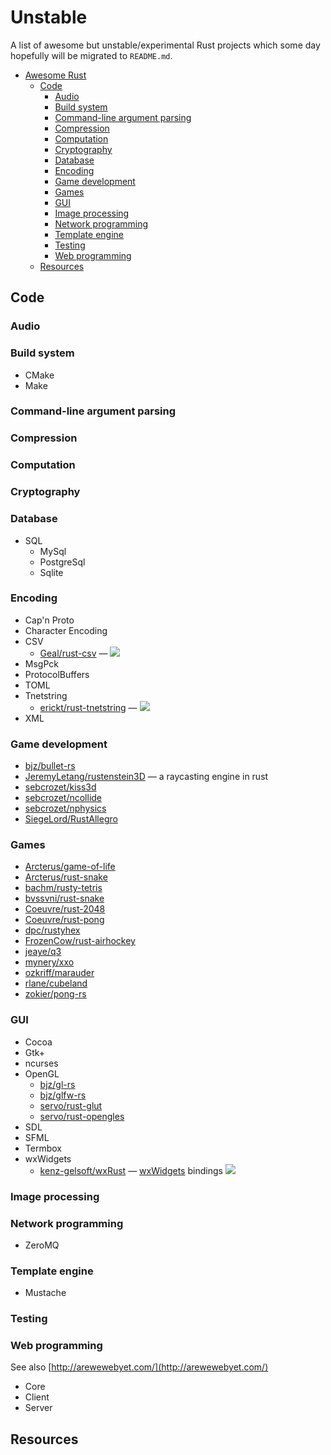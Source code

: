 # Unstable

A list of awesome but unstable/experimental Rust projects which some day hopefully will be migrated to `README.md`.

- [Awesome Rust](#awesome-rust)
  - [Code](#code)
    - [Audio](#audio)
    - [Build system](#build-system)
    - [Command-line argument parsing](#command-line-argument-parsing)
    - [Compression](#compression)
    - [Computation](#computation)
    - [Cryptography](#cryptography)
    - [Database](#database)
    - [Encoding](#encoding)
    - [Game development](#game-development)
    - [Games](#games)
    - [GUI](#gui)
    - [Image processing](#image-processing)
    - [Network programming](#network-programming)
    - [Template engine](#template-engine)
    - [Testing](#testing)
    - [Web programming](#web-programming)
  - [Resources](#resources)

## Code


### Audio


### Build system

* CMake
* Make

### Command-line argument parsing


### Compression


### Computation


### Cryptography


### Database

* SQL
  * MySql
  * PostgreSql
  * Sqlite

### Encoding

* Cap'n Proto
* Character Encoding
* CSV
  * [Geal/rust-csv](https://github.com/Geal/rust-csv) — [<img src="https://travis-ci.org/Geal/rust-csv.svg?branch=master">](https://travis-ci.org/Geal/rust-csv)
* MsgPck
* ProtocolBuffers
* TOML
* Tnetstring
  * [erickt/rust-tnetstring](https://github.com/erickt/rust-tnetstring) — [<img src="https://travis-ci.org/erickt/rust-tnetstring.svg?branch=master">](https://travis-ci.org/erickt/rust-tnetstring)
* XML

### Game development

* [bjz/bullet-rs](https://github.com/bjz/bullet-rs)
* [JeremyLetang/rustenstein3D](https://github.com/JeremyLetang/rustenstein3D/) — a raycasting engine in rust
* [sebcrozet/kiss3d](https://github.com/sebcrozet/kiss3d)
* [sebcrozet/ncollide](https://github.com/sebcrozet/ncollide)
* [sebcrozet/nphysics](https://github.com/sebcrozet/nphysics)
* [SiegeLord/RustAllegro](https://github.com/SiegeLord/RustAllegro)

### Games

* [Arcterus/game-of-life](https://github.com/Arcterus/game-of-life)
* [Arcterus/rust-snake](https://github.com/Arcterus/rust-snake)
* [bachm/rusty-tetris](https://github.com/bachm/rusty-tetris)
* [bvssvni/rust-snake](https://github.com/bvssvni/rust-snake)
* [Coeuvre/rust-2048](https://github.com/Coeuvre/rust-2048)
* [Coeuvre/rust-pong](https://github.com/Coeuvre/rust-pong)
* [dpc/rustyhex](https://github.com/dpc/rustyhex)
* [FrozenCow/rust-airhockey](https://github.com/FrozenCow/rust-airhockey)
* [jeaye/q3](https://github.com/jeaye/q3)
* [mynery/xxo](https://github.com/mynery/xxo)
* [ozkriff/marauder](https://github.com/ozkriff/marauder)
* [rlane/cubeland](https://github.com/rlane/cubeland)
* [zokier/pong-rs](https://github.com/zokier/pong-rs)

### GUI

* Cocoa
* Gtk+
* ncurses
* OpenGL
  * [bjz/gl-rs](https://github.com/bjz/gl-rs)
  * [bjz/glfw-rs](https://github.com/bjz/glfw-rs)
  * [servo/rust-glut](https://github.com/mozilla-servo/rust-glut)
  * [servo/rust-opengles](https://github.com/servo/rust-opengles)
* SDL
* SFML
* Termbox
* wxWidgets
  * [kenz-gelsoft/wxRust](https://github.com/kenz-gelsoft/wxRust) — [wxWidgets](http://www.wxwidgets.org/) bindings [<img src="https://travis-ci.org/kenz-gelsoft/wxRust.svg?branch=master">](https://travis-ci.org/kenz-gelsoft/wxRust)

### Image processing


### Network programming

* ZeroMQ

### Template engine

* Mustache

### Testing


### Web programming

See also [http://arewewebyet.com/](http://arewewebyet.com/)

* Core
* Client
* Server

## Resources
